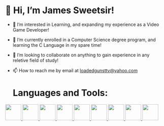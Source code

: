 <h1><strong>👋 Hi, I’m James Sweetsir!</strong></h1>

  
- 👀 I’m interested in Learning, and expanding my experience as a Video Game Developer!
- 🌱 I’m currently enrolled in a Computer Science degree program, and learning the C Language in my spare time!
- 💞️ I’m looking to collaborate on anything to gain experience in any reletive field of study!
- 📫 How to reach me by email at loadedgunsttv@yahoo.com

  <h1><strong>Languages and Tools:</strong></h1>
<a href="https://www.w3schools.com/html/">
  <img src="https://th.bing.com/th/id/OIP.yuG09rIj_lp7txK2gM_6ZwAAAA?rs=1&pid=ImgDetMain" height="50px" width="50px">
</a>
<a href="https://www.w3schools.com/css/">
  <img src="https://www.shareicon.net/data/128x128/2015/09/11/99500_css3_512x512.png" height="50px" width="50px">
</a>
<a href="https://getbootstrap.com/">
  <img src="https://www.brcline.com/wp-content/uploads/2016/01/bootstrap-logo.png" height="50px" width="50px">
</a>
<a href="https://www.w3schools.com/js/">
  <img src="https://pluspng.com/img-png/logo-javascript-png-javascript-ile-twitter-retweet-uygulamas-833.png" height="50px" width="50px">
</a>
<a href="https://www.w3schools.com/cs/">
  <img src="https://i.imgur.com/tAoNm1z.png" height="50px" width="50px">
</a>
<a href="https://www.w3schools.com/python/">
  <img src="https://th.bing.com/th/id/OIP.HfmhwCHC2kbVafk1QzbdzQHaHa?rs=1&pid=ImgDetMain" height="50px" width="50px">
</a>
<a href="https://nodejs.org/en">
  <img src="https://infinitegraphixads.com/wp-content/uploads/2021/03/Untitled-design-40.png" height="50px" width="50px">
</a>
<a href="https://www.w3schools.com/java/default.asp">
  <img src="https://i.pinimg.com/originals/f1/ea/a7/f1eaa7278f64e27128e062a3de918265.png" height="50px" width="50px">
</a>
<a href="https://www.w3schools.com/c/index.php">
  <img src="https://th.bing.com/th/id/OIP.-wK8kSbegCP7kdE8hVjRCQAAAA?rs=1&pid=ImgDetMain" height="50px" width="50px">
</a>
